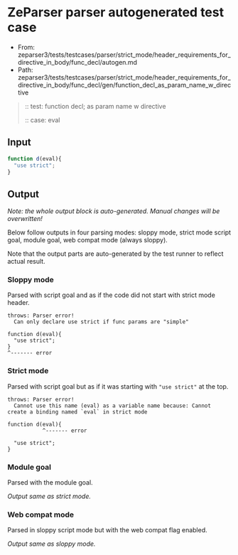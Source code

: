 # ZeParser parser autogenerated test case

- From: zeparser3/tests/testcases/parser/strict_mode/header_requirements_for_directive_in_body/func_decl/autogen.md
- Path: zeparser3/tests/testcases/parser/strict_mode/header_requirements_for_directive_in_body/func_decl/gen/function_decl_as_param_name_w_directive

> :: test: function decl; as param name w directive
>
> :: case: eval

## Input


`````js
function d(eval){ 
  "use strict"; 
}
`````

## Output

_Note: the whole output block is auto-generated. Manual changes will be overwritten!_

Below follow outputs in four parsing modes: sloppy mode, strict mode script goal, module goal, web compat mode (always sloppy).

Note that the output parts are auto-generated by the test runner to reflect actual result.

### Sloppy mode

Parsed with script goal and as if the code did not start with strict mode header.

`````
throws: Parser error!
  Can only declare use strict if func params are "simple"

function d(eval){
  "use strict";
}
^------- error
`````

### Strict mode

Parsed with script goal but as if it was starting with `"use strict"` at the top.

`````
throws: Parser error!
  Cannot use this name (eval) as a variable name because: Cannot create a binding named `eval` in strict mode

function d(eval){
           ^------- error

  "use strict";
}
`````


### Module goal

Parsed with the module goal.

_Output same as strict mode._

### Web compat mode

Parsed in sloppy script mode but with the web compat flag enabled.

_Output same as sloppy mode._

